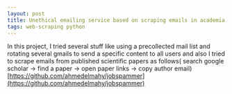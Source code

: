 ```yaml
---
layout: post
title: Unethical emailing service based on scraping emails in academia and industry
tags: web-scraping python
---
```



In this project, I tried several stuff like using a precollected mail list and rotating several gmails to send a specific content to all users and also
I tried to scrape emails from published scientific papers as follows( search google scholar -> find a paper -> open paper links -> copy author email)
[https://github.com/ahmedelmahy/jobspammer](https://github.com/ahmedelmahy/jobspammer)

